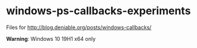 # windows-ps-callbacks-experiments

Files for http://blog.deniable.org/posts/windows-callbacks/

**Warning**: Windows 10 19H1 x64 only
